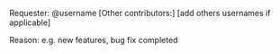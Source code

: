 Requester:
@username
[Other contributors:]
[add others usernames if applicable]

Reason:
e.g. new features, bug fix completed
